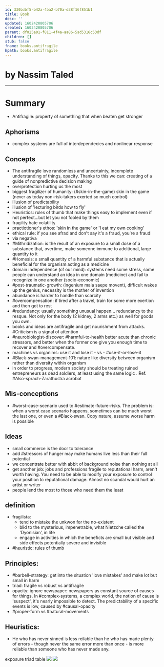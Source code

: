 ```yaml
---
id: 330bdbf5-b42a-4ba2-b70a-d38f16f851b1
title: Book
desc: ''
updated: 1602420805706
created: 1602420805706
parent: df025a01-f811-4f4a-aa86-5ad5316c53df
children: []
stub: false
fname: books.antifragile
hpath: books.antifragile
---
```

# by Nassim Taled

* * *

# Summary

- Antifragile: property of something that when beaten get stronger

## Aphorisms

- complex systems are full of interdependecies and nonlinear response

## Concepts

- The antifragile love randomless and uncertainty, incomplete understanding of things, opacity. Thanks to this we can: creating of a guide of nonpredictive decision making
- overprotection hurting us the most
- biggest fragilizer of humanity: (#skin-in-the-game) skin in the game (never as today non-risk-takers exerted so much control)
- illusion of predictability
- illusion of 'lecturing birds how to fly'
- Heuristics: rules of thumb that make things easy to implement even if not perfect...but let you not fooled by them
- fragility hate volatility
- practiotioner's ethos: 'skin in the game' or 'I eat my own cooking'
- ethical rule: if you see afrad and don't say it's a fraud, you're a fraud
- via negativa
- \#Mithridization: is the result of an exposure to a small dose of a substance that, overtime, make someone immune to additional, large quantity to it
- \#Homesis: a small quantity of a harmful substance that is actually beneficial for the organism acting as a medicine
- domain independence (of our mind): systems need some stress, some people can understand an idea in one domain (medicine) and fail to recognize in one another (socio-economic)
- \#post-traumatic-growth: (ingenium mala saepe movent), difficult wakes up the genius, necessity is the mother of invention
- abundance is harder to handle than scarcity
- \#overcompensation: if tired after a travel, train for some more exertion and then got to rest
- \#redundancy: usually something unusual happen... redundancy to the resque. Not only for the body (2 kidney, 2 arms etc.) as well for goods you own.
- books and ideas are antifragile and get nourishment from attacks. #Criticism is a signal of attention
- \#neurobiologist-discover: #harmful-to-health better acute than chronic stressors, and better when the former one give you enough time to recover and #overcompensate.
- machines vs organims: use it and lose it - vs - #use-it-or-lose-it
- \#Black-swan-management-101: nature like diversity between organism rather than diversity within organism
- in order to progress, modern society should be treating ruined entrepreneurs as dead soldiers, at least using the same logic . Ref. #Also-sprach-Zarathustra acrobat

## Mis-conceptions

- \#worst-case-scenario used to #estimate-future-risks. The problem is: when a worst case scenario happens, sometimes can be much worst the last one, or even a #Black-swan. Copy nature, assume worse harm is possible

## Ideas

- small commerce is the door to tolerance
- add #stressors of hunger may make humans live less than their full potential
- we concentrate better with abbit of background noise than nothing at all
- get another job: jobs and professions fragile to reputational harm, aren't worth having. You need to be able to modify your exposure to control your position to reputational damage.
  Almost no scandal would hurt an artist or writer
- people lend the most to those who need them the least

## definition

- fragilista: 
  - tend to mistake the unkwon for the no-existent
  - blid to the mysterious, impenetrable, what Nietzche called the 'Dyonisian', in life
  - engage in activities in which the beneficts are small but visible and side effects potentially severe and invisible
- \#heuristic: rules of thumb

## Principles:

- \#barbell-strategy: get into the situation 'love mistakes' and make lot but small in harm
- triad: fragile vs robust vs antifragile
- opacity: ignore newspaper: newspapers as constant source of causes for things. In #complex-systems, a complex world, the notion of cause is 'suspect', it's nearly impossible to detect. The predictability of a specific events is low, caused by #causal-opacity
- \#proper-form vs #natural-movements

## Heuristics:

- He who has never sinned is less reilable than he who has made plenty of errors - though never the same error more than once - is more reliable than someone who has never made any.

exposure triad table
![](/dendron-template/assets/images/2020-10-11-18-04-21.png)
![](/dendron-template/assets/images/2020-10-11-18-05-46.png)

